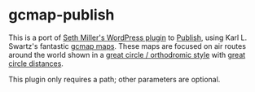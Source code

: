 # gcmap-publish

This is a port of [Seth Miller's WordPress plugin](https://blog.wandr.me/plugins/great-circle-mapper/) to [Publish](https://github.com/JohnSundell/Publish), using Karl L. Swartz's fantastic [gcmap maps](http://www.gcmap.com). These maps are focused on air routes around the world shown in a [great circle / orthodromic style](https://en.wikipedia.org/wiki/Great-circle_navigation) with [great circle distances](https://en.wikipedia.org/wiki/Great-circle_distance).

This plugin only requires a path; other parameters are optional.
